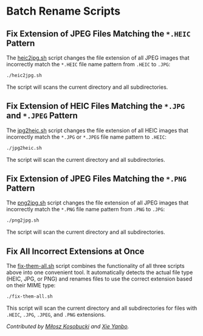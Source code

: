 # Batch Rename Scripts

## Fix Extension of JPEG Files Matching the `*.HEIC` Pattern

The [heic2jpg.sh](heic2jpg.sh) script changes the file extension of all JPEG images that incorrectly match the `*.HEIC` file name pattern from `.HEIC` to `.JPG`:

```bash
./heic2jpg.sh
```

The script will scans the current directory and all subdirectories.

## Fix Extension of HEIC Files Matching the `*.JPG` and `*.JPEG` Pattern

The [jpg2heic.sh](jpg2heic.sh) script changes the file extension of all HEIC images that incorrectly match the `*.JPG` or `*.JPEG` file name pattern to `.HEIC`:

```bash
./jpg2heic.sh
```

The script will scan the current directory and all subdirectories.

## Fix Extension of JPEG Files Matching the `*.PNG` Pattern

The [png2jpg.sh](png2jpg.sh) script changes the file extension of all JPEG images that incorrectly match the `*.PNG` file name pattern from `.PNG` to `.JPG`:

```bash
./png2jpg.sh
```

The script will scan the current directory and all subdirectories.

## Fix All Incorrect Extensions at Once

The [fix-them-all.sh](fix-them-all.sh) script combines the functionality of all three scripts above into one convenient tool. It automatically detects the actual file type (HEIC, JPG, or PNG) and renames files to use the correct extension based on their MIME type:

```bash
./fix-them-all.sh
```

This script will scan the current directory and all subdirectories for files with `.HEIC`, `.JPG`, `.JPEG`, and `.PNG` extensions.

*Contributed by [Miłosz Kosobucki](https://github.com/MiKom) and [Xie Yanbo](https://github.com/xyb).*
